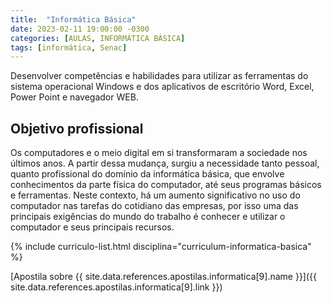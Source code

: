 ```yaml
---
title:  "Informática Básica"
date: 2023-02-11 19:00:00 -0300
categories: [AULAS, INFORMÁTICA BÁSICA]
tags: [informática, Senac]
---
```

Desenvolver competências e habilidades para utilizar as ferramentas do sistema operacional Windows e dos aplicativos de escritório Word, Excel, Power Point e navegador WEB.

## Objetivo profissional

Os computadores e o meio digital em si transformaram a sociedade nos últimos anos. A partir dessa mudança, surgiu a necessidade tanto pessoal, quanto profissional do domínio da informática básica, que envolve conhecimentos da parte física do computador, até seus programas básicos e ferramentas. Neste contexto, há um aumento significativo no uso do computador nas tarefas do cotidiano das empresas, por isso uma das principais exigências do mundo do trabalho é conhecer e utilizar o computador e seus principais recursos.

{% include curriculo-list.html disciplina="curriculum-informatica-basica" %}

[Apostila sobre {{ site.data.references.apostilas.informatica[9].name }}]({{ site.data.references.apostilas.informatica[9].link }})

